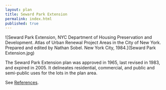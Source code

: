 ```yaml
---
layout: plan
title: Seward Park Extension
permalink: index.html
published: true
---
```


<!---![Seward Park Extension, NYC Department of Housing Preservation and Development. Community Development Progress Report: 1968. Prepared and edited by Nathan Sobel. New York City, 1968.](Seward Park Ex 1968 I.png)
![Seward Park Extension, NYC Department of Housing Preservation and Development. Community Development Progress Report: 1968. Prepared and edited by Nathan Sobel. New York City, 1968.](Seward Park Ex 1968 II.png)-->
![Seward Park Extension, NYC Department of Housing Preservation and Development. Atlas of Urban Renewal Project Areas in the City of New York. Prepared and edited by Nathan Sobel. New York City, 1984.](Seward Park Extension.jpg)

The Seward Park Extension plan was approved in 1965, last revised in 1983, and expired in 2005. It delineates residential, commercial, and public and semi-public uses for the lots in the plan area.

See [References](http://www.urbanreviewer.org/#page=references.html).